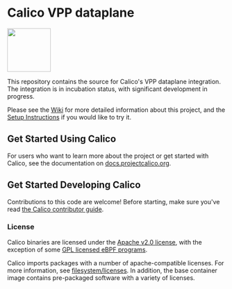 # Calico VPP dataplane
<img src="http://docs.projectcalico.org/images/felix.png" width="100" height="100">

This repository contains the source for Calico's VPP dataplane integration. The integration is in incubation status, with significant development in progress.

Please see the [Wiki](https://github.com/calico-vpp/calico-vpp/wiki) for more detailed information about this project, and the [Setup Instructions](https://github.com/calico-vpp/calico-vpp/wiki/Setup-instructions) if you would like to try it.

## Get Started Using Calico

For users who want to learn more about the project or get started with Calico, see the documentation on [docs.projectcalico.org](https://docs.projectcalico.org).

## Get Started Developing Calico

Contributions to this code are welcome! Before starting, make sure you've read [the Calico contributor guide][contrib].

### License

Calico binaries are licensed under the [Apache v2.0 license](LICENSE), with the exception of some [GPL licensed eBPF programs](https://github.com/projectcalico/felix/tree/master/bpf-gpl).

Calico imports packages with a number of apache-compatible licenses. For more information, see [filesystem/licenses](./filesystem/licenses). In addition, the base container image contains
pre-packaged software with a variety of licenses.


[contrib]: https://github.com/projectcalico/calico/blob/master/CONTRIBUTING_CODE.md
